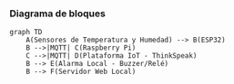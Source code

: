 ### Diagrama de bloques 

```mermaid
graph TD
    A(Sensores de Temperatura y Humedad) --> B(ESP32)
    B -->|MQTT| C(Raspberry Pi)
    C -->|MQTT| D(Plataforma IoT - ThinkSpeak)
    B --> E(Alarma Local - Buzzer/Relé)
    B --> F(Servidor Web Local)
```